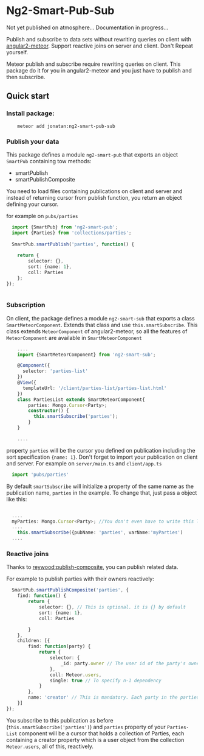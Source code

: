 # Ng2-Smart-Pub-Sub

Not yet published on atmosphere... Documentation in progress...

Publish and subscribe to data sets without rewriting queries on client with [angular2-meteor](https://atmospherejs.com/urigo/angular2-meteor). Support reactive joins on server and client.
Don't Repeat yourself.

Meteor publish and subscribe require rewriting queries on client. This package do it for you in angular2-meteor and you just have to publish and then subscribe. 

## Quick start

### Install package:
````
    meteor add jonatan:ng2-smart-pub-sub
````
### Publish your data

This package defines a module `ng2-smart-pub` that exports an object `SmartPub` containing tow methods: 
* smartPublish 
* smartPublishComposite

You need to load files containing publications on client and server and instead of returning cursor from publish function, you return an object defining your cursor.

for example on `pubs/parties`
```ts
  import {SmartPub} from 'ng2-smart-pub';
  import {Parties} from 'collections/parties';
  
  SmartPub.smartPublish('parties', function() {
   
    return {
        selector: {},
        sort: {name: 1},
        coll: Parties
    };
});
  
```

### Subscription

On client, the package defines a module `ng2-smart-sub` that exports a class `SmartMeteorComponent`. Extends that class and use `this.smartSubscribe`. This class extends `MeteorComponent` of angular2-meteor, so all the features of `MeteorComponent` are available in `SmartMeteorComponent`

````ts
    ....
    import {SmartMeteorComponent} from 'ng2-smart-sub';

    @Component({
      selector: 'parties-list'
    })
    @View({
      templateUrl: '/client/parties-list/parties-list.html'
    })
    class PartiesList extends SmartMeteorComponent{
        parties: Mongo.Cursor<Party>;
        constructor() {
          this.smartSubscribe('parties');
        }
    }

    ....
````
property `parties` will be the cursor you defined on publication including the sort specification `{name: 1}`.
Don't forget to import your publication on client and server.
For example on `server/main.ts` and `client/app.ts`

```ts
  import 'pubs/parties'
```
By default `smartSubscribe` will initialize a property of the same name as the publication name, `parties` in the example. To change that, just pass a object like this: 

```ts

  ....
  myParties: Mongo.Cursor<Party>; //You don't even have to write this line but it makes things clear.
  ....
    this.smartSubscribe({pubName: 'parties', varName:'myParties')
  ....
```

### Reactive joins

Thanks to [reywood:publish-composite](https://atmospherejs.com/reywood/publish-composite), you can publish related data.

For example to publish parties with their owners reactively:

```ts
  SmartPub.smartPublishComposite('parties', {
    find: function() {
        return {
            selector: {}, // This is optional. it is {} by default
            sort: {name: 1},
            coll: Parties

        }
    },
    children: [{
        find: function(party) {
            return {
                selector: {
                    _id: party.owner // The user id of the party's owner
                },
                coll: Meteor.users,
                single: true // To specify n-1 dependency 
            }
        },
        name: 'creator' // This is mandatory. Each party in the parties cursor on client will have a creator property. It will be an object because of single: true, otherwise, it would be a  cursor.
    }]
});
```
You subscribe to this publication as before (`this.smartSubscribe('parties')`) and `parties` property of your `Parties-List` component will be a cursor that holds a collection of Parties, each containing a creator property which is a user object from the collection `Meteor.users`, all of this,  reactively.
